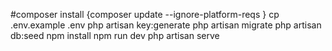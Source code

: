 #composer install  {composer update --ignore-platform-reqs }
cp .env.example .env
php artisan key:generate
php artisan migrate
php artisan db:seed
npm install
npm run dev
php artisan serve
